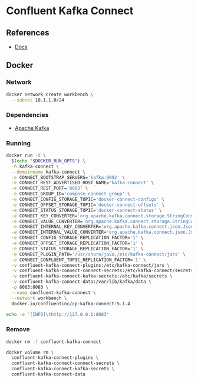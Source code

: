 # Confluent Kafka Connect

<!--
https://github.com/krzwalko/DataStreamingWorkshop
https://github.com/arossmann/metrics_exporter/blob/b86bf544e8c282a41e40e8e870d41a8dea22ade1/docker-compose.yaml
https://github.com/search?o=desc&q=%22confluentinc%2Fcp-kafka-connect%22&s=indexed&type=Code
-->

## References

- [Docs](https://docs.confluent.io/current/connect/index.html)

## Docker

### Network

```sh
docker network create workbench \
  --subnet 10.1.1.0/24
```

### Dependencies

- [Apache Kafka](/apache/apache-kafka.md#docker)

### Running

```sh
docker run -d \
  $(echo "$DOCKER_RUN_OPTS") \
  -h kafka-connect \
  --domainname kafka-connect \
  -e CONNECT_BOOTSTRAP_SERVERS='kafka:9092' \
  -e CONNECT_REST_ADVERTISED_HOST_NAME='kafka-connect' \
  -e CONNECT_REST_PORT='8083' \
  -e CONNECT_GROUP_ID='compose-connect-group' \
  -e CONNECT_CONFIG_STORAGE_TOPIC='docker-connect-configs' \
  -e CONNECT_OFFSET_STORAGE_TOPIC='docker-connect-offsets' \
  -e CONNECT_STATUS_STORAGE_TOPIC='docker-connect-status' \
  -e CONNECT_KEY_CONVERTER='org.apache.kafka.connect.storage.StringConverter' \
  -e CONNECT_VALUE_CONVERTER='org.apache.kafka.connect.storage.StringConverter' \
  -e CONNECT_INTERNAL_KEY_CONVERTER='org.apache.kafka.connect.json.JsonConverter' \
  -e CONNECT_INTERNAL_VALUE_CONVERTER='org.apache.kafka.connect.json.JsonConverter' \
  -e CONNECT_CONFIG_STORAGE_REPLICATION_FACTOR='1' \
  -e CONNECT_OFFSET_STORAGE_REPLICATION_FACTOR='1' \
  -e CONNECT_STATUS_STORAGE_REPLICATION_FACTOR='1' \
  -e CONNECT_PLUGIN_PATH='/usr/share/java,/etc/kafka-connect/jars' \
  -e CONNECT_CONFLUENT_TOPIC_REPLICATION_FACTOR='1' \
  -v confluent-kafka-connect-plugins:/etc/kafka-connect/jars \
  -v confluent-kafka-connect-connect-secrets:/etc/kafka-connect/secrets \
  -v confluent-kafka-connect-kafka-secrets:/etc/kafka/secrets \
  -v confluent-kafka-connect-data:/var/lib/kafka/data \
  -p 8083:8083 \
  --name confluent-kafka-connect \
  --network workbench \
  docker.io/confluentinc/cp-kafka-connect:5.1.4
```

```sh
echo -e '[INFO]\thttp://127.0.0.1:8083'
```

### Remove

```sh
docker rm -f confluent-kafka-connect

docker volume rm \
  confluent-kafka-connect-plugins \
  confluent-kafka-connect-connect-secrets \
  confluent-kafka-connect-kafka-secrets \
  confluent-kafka-connect-data
```

